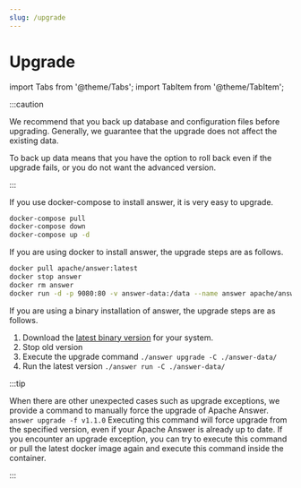 ```yaml
---
slug: /upgrade
---
```


# Upgrade

import Tabs from '@theme/Tabs';
import TabItem from '@theme/TabItem';

:::caution

We recommend that you back up database and configuration files before upgrading. Generally, we guarantee that the upgrade does not affect the existing data.

To back up data means that you have the option to roll back even if the upgrade fails, or you do not want the advanced version.

:::

<Tabs queryString="method">
  <TabItem value="docker-compose" label="Docker Compose" default>

If you use docker-compose to install answer, it is very easy to upgrade.

```bash
docker-compose pull
docker-compose down
docker-compose up -d
```

  </TabItem>
  <TabItem value="docker" label="Docker">

If you are using docker to install answer, the upgrade steps are as follows.

```bash
docker pull apache/answer:latest
docker stop answer
docker rm answer
docker run -d -p 9080:80 -v answer-data:/data --name answer apache/answer:latest
```

  </TabItem>
  <TabItem value="binary" label="Binary">

If you are using a binary installation of answer, the upgrade steps are as follows.

1. Download the [latest binary version](https://github.com/apache/incubator-answer/releases) for your system.
2. Stop old version
3. Execute the upgrade command `./answer upgrade -C ./answer-data/`
4. Run the latest version `./answer run -C ./answer-data/`


  </TabItem>
</Tabs>

:::tip

When there are other unexpected cases such as upgrade exceptions, we provide a command to manually force the upgrade of Apache Answer. `answer upgrade -f v1.1.0` Executing this command will force upgrade from the specified version, even if your Apache Answer is already up to date. If you encounter an upgrade exception, you can try to execute this command or pull the latest docker image again and execute this command inside the container.

:::
